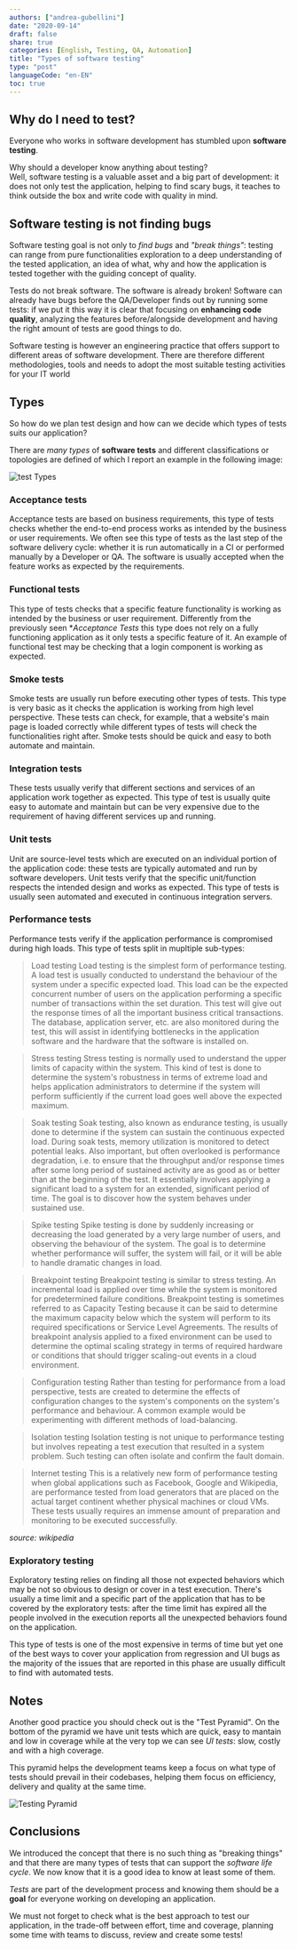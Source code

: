 ```yaml
---
authors: ["andrea-gubellini"]
date: "2020-09-14"
draft: false
share: true
categories: [English, Testing, QA, Automation]
title: "Types of software testing"
type: "post"
languageCode: "en-EN"
toc: true
---
```


## Why do I need to test?

Everyone who works in software development has stumbled upon **software testing**.

Why should a developer know anything about testing?  
Well, software testing is a valuable asset and a big part of development: it does not only test the application, 
helping to find scary bugs, it teaches to think outside the box and write code with quality in mind.

## Software testing is not finding bugs 

Software testing goal is not only to *find bugs* and *"break things"*: testing can range from pure functionalities exploration
to a deep understanding of the tested application, an idea of what, why and how the application is tested together with
the guiding concept of quality.

Tests do not break software. The software is already broken! Software can already have bugs before the QA/Developer 
finds out by running some tests: if we put it this way it is clear that focusing on **enhancing code quality**, analyzing the 
features before/alongside development and having the right amount of tests are good things to do.

Software testing is however an engineering practice that offers support to different areas of software development. 
There are therefore different methodologies, tools and needs to adopt the most suitable testing activities for your IT world


## Types

So how do we plan test design and how can we decide which types of tests suits our application?  

There are *many types* of **software tests** and different classifications or topologies are defined of which 
I report an example in the following image:

![test Types](https://ehikioya.azureedge.net/wp-content/uploads/hm_bbpui/86828/fh2aspgg9au0icjnuf8d9lvhwccrv977.png)  


### Acceptance tests

Acceptance tests are based on business requirements, this type of tests checks whether the end-to-end process works as intended by the business or user requirements.
We often see this type of tests as the last step of the software delivery cycle: whether it is run automatically in a CI or performed manually by a Developer or QA.
The software is usually accepted when the feature works as expected by the requirements.

### Functional tests

This type of tests checks that a specific feature functionality is working as intended by the business or user requirement. Differently from the previously seen **Acceptance Tests* this type does not rely on a fully functioning application as it only tests a specific feature of it.
An example of functional test may be checking that a login component is working as expected.

### Smoke tests

Smoke tests are usually run before executing other types of tests. This type is very basic as it checks the application is working from high level perspective.
These tests can check, for example, that a website's main page is loaded correctly while different types of tests will check the functionalities right after.
Smoke tests should be quick and easy to both automate and maintain.

### Integration tests

These tests usually verify that different sections and services of an application work together as expected. This type of test is usually quite easy to automate and maintain but can be very expensive due to the requirement of having different services up and running.

### Unit tests

Unit are source-level tests which are executed on an individual portion of the application code: these tests are typically automated and run by software developers.
Unit tests verify that the specific unit/function respects the intended design and works as expected.
This type of tests is usually seen automated and executed in continuous integration servers.

### Performance tests

Performance tests verify if the application performance is compromised during high loads. This type of tests split in mupltiple sub-types:


>Load testing
>Load testing is the simplest form of performance testing. A load test is usually conducted to understand the behaviour of the system under a specific expected load. This load can be the expected concurrent number of users on the application performing a specific number of transactions within the set duration. This test will give out the response times of all the important business critical transactions. The database, application server, etc. are also monitored during the test, this will assist in identifying bottlenecks in the application software and the hardware that the software is installed on.

>Stress testing
>Stress testing is normally used to understand the upper limits of capacity within the system. This kind of test is done to determine the system's robustness in terms of extreme load and helps application administrators to determine if the system will perform sufficiently if the current load goes well above the expected maximum.

>Soak testing
>Soak testing, also known as endurance testing, is usually done to determine if the system can sustain the continuous expected load. During soak tests, memory utilization is monitored to detect potential leaks. Also important, but often overlooked is performance degradation, i.e. to ensure that the throughput and/or response times after some long period of sustained activity are as good as or better than at the beginning of the test. It essentially involves applying a significant load to a system for an extended, significant period of time. The goal is to discover how the system behaves under sustained use.

>Spike testing
>Spike testing is done by suddenly increasing or decreasing the load generated by a very large number of users, and observing the behaviour of the system. The goal is to determine whether performance will suffer, the system will fail, or it will be able to handle dramatic changes in load.

>Breakpoint testing
>Breakpoint testing is similar to stress testing. An incremental load is applied over time while the system is monitored for predetermined failure conditions. Breakpoint testing is sometimes referred to as Capacity Testing because it can be said to determine the maximum capacity below which the system will perform to its required specifications or Service Level Agreements. The results of breakpoint analysis applied to a fixed environment can be used to determine the optimal scaling strategy in terms of required hardware or conditions that should trigger scaling-out events in a cloud environment.

>Configuration testing
>Rather than testing for performance from a load perspective, tests are created to determine the effects of configuration changes to the system's components on the system's performance and behaviour. A common example would be experimenting with different methods of load-balancing.

>Isolation testing
>Isolation testing is not unique to performance testing but involves repeating a test execution that resulted in a system problem. Such testing can often isolate and confirm the fault domain.

>Internet testing
>This is a relatively new form of performance testing when global applications such as Facebook, Google and Wikipedia, are performance tested from load generators that are placed on the actual target continent whether physical machines or cloud VMs. These tests usually requires an immense amount of preparation and monitoring to be executed successfully.

*source: wikipedia*

### Exploratory testing

Exploratory testing relies on finding all those not expected behaviors which may be not so obvious to design or cover in a test execution. 
There's usually a time limit and a specific part of the application that has to be covered by the exploratory tests: after the time limit has expired all the people involved in the execution reports all the unexpected behaviors found on the application.

This type of tests is one of the most expensive in terms of time but yet one of the best ways to cover your application from regression and UI bugs as the majority of the issues that are reported in this phase are usually difficult to find with automated tests.


## Notes

Another good practice you should check out is the "Test Pyramid". On the bottom of the pyramid we have unit tests which are quick, easy to mantain and low in coverage while at the very top we can see *UI tests*: slow, costly and with a high coverage.  

This pyramid helps the development teams keep a focus on what type of tests should prevail in their codebases, helping them focus on efficiency, delivery and quality at the same time.

![Testing Pyramid](/images/different-types-of-software-testing/pyramid.png)


## Conclusions

We introduced the concept that there is no such thing as "breaking things" and that there are 
many types of tests that can support the *software life cycle*. We now know that it is a good idea 
to know at least some of them.

*Tests* are part of the development process and knowing them should be a **goal** for everyone working
on developing an application.

We must not forget to check what is the best approach to test our application, in the trade-off 
between effort, time and coverage, planning some time with teams to discuss, review and create some tests!